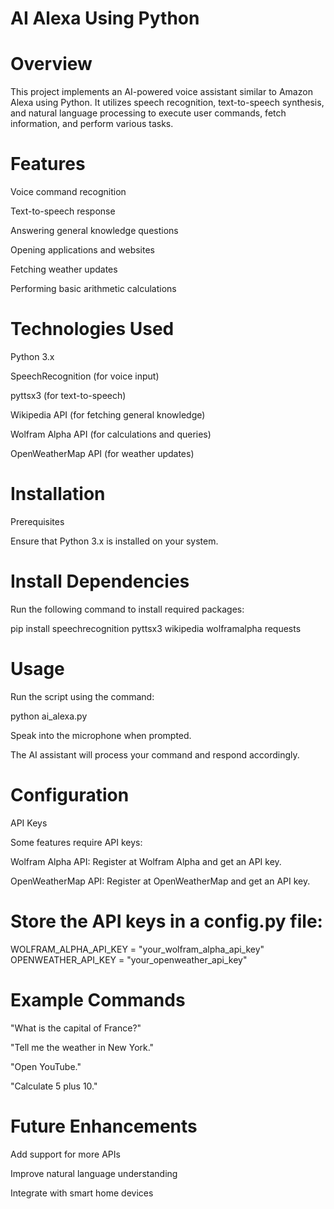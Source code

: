 
# AI Alexa Using Python

# Overview

This project implements an AI-powered voice assistant similar to Amazon Alexa using Python. It utilizes speech recognition, text-to-speech synthesis, and natural language processing to execute user commands, fetch information, and perform various tasks.

# Features

Voice command recognition

Text-to-speech response

Answering general knowledge questions

Opening applications and websites

Fetching weather updates

Performing basic arithmetic calculations

# Technologies Used

Python 3.x

SpeechRecognition (for voice input)

pyttsx3 (for text-to-speech)

Wikipedia API (for fetching general knowledge)

Wolfram Alpha API (for calculations and queries)

OpenWeatherMap API (for weather updates)

# Installation

Prerequisites

Ensure that Python 3.x is installed on your system.

# Install Dependencies

Run the following command to install required packages:

pip install speechrecognition pyttsx3 wikipedia wolframalpha requests

# Usage

Run the script using the command:

python ai_alexa.py

Speak into the microphone when prompted.

The AI assistant will process your command and respond accordingly.

# Configuration

API Keys

Some features require API keys:

Wolfram Alpha API: Register at Wolfram Alpha and get an API key.

OpenWeatherMap API: Register at OpenWeatherMap and get an API key.

# Store the API keys in a config.py file:

WOLFRAM_ALPHA_API_KEY = "your_wolfram_alpha_api_key"
OPENWEATHER_API_KEY = "your_openweather_api_key"

# Example Commands

"What is the capital of France?"

"Tell me the weather in New York."

"Open YouTube."

"Calculate 5 plus 10."

# Future Enhancements

Add support for more APIs

Improve natural language understanding

Integrate with smart home devices

